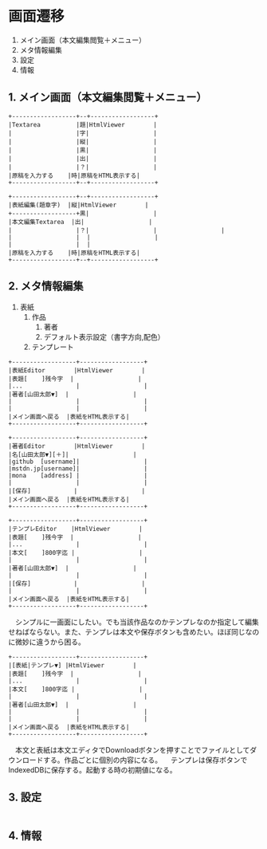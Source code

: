 # 画面遷移

1. メイン画面（本文編集閲覧＋メニュー）
2. メタ情報編集
3. 設定
4. 情報

## 1. メイン画面（本文編集閲覧＋メニュー）

```
+------------------+--+------------------+
|Textarea          |題|HtmlViewer        |
|                  |字|                  |
|                  |縦|                  |
|                  |黒|                  |
|                  |出|                  |
|                  |？|                  |
|原稿を入力する    |時|原稿をHTML表示する|
+------------------+--+------------------+
```

```
+------------------+--+------------------+
|表紙編集(題章字)  |縦|HtmlViewer        |
+------------------+黒|                  |
|本文編集Textarea  |出|                  |
|                  |？|                  |                  |
|                  |  |                  |
|                  |  |
|原稿を入力する    |時|原稿をHTML表示する|
+------------------+--+------------------+
```


## 2. メタ情報編集

1. 表紙
    1. 作品
        1. 著者
        2. デフォルト表示設定（書字方向,配色）
    2. テンプレート

```
+------------------+------------------+
|表紙Editor        |HtmlViewer        |
|表題[    ]残今字  |                  |
|...               |                  |
|著者[山田太郎▼]  |                  |
|                  |                  |
|                  |                  |
|メイン画面へ戻る  |表紙をHTML表示する|
+------------------+------------------+
```
```
+------------------+------------------+
|著者Editor        |HtmlViewer        |
|名[山田太郎▼][＋]|                  |
|github  [username]|                  |
|mstdn.jp[username]|                  |
|mona    [address] |                  |
|                  |                  |
|[保存]            |                  |
|メイン画面へ戻る  |表紙をHTML表示する|
+------------------+------------------+
```
```
+------------------+------------------+
|テンプレEditor    |HtmlViewer        |
|表題[    ]残今字  |                  |
|...               |                  |
|本文[    ]800字迄 |                  |
|                  |                  |
|著者[山田太郎▼]  |                  |
|                  |                  |
|[保存]            |                  |
|                  |                  |
|メイン画面へ戻る  |表紙をHTML表示する|
+------------------+------------------+
```

　シンプルに一画面にしたい。でも当該作品なのかテンプレなのか指定して編集せねばならない。また、テンプレは本文や保存ボタンも含めたい。ほぼ同じなのに微妙に違うから困る。

```
+------------------+------------------+
|[表紙|テンプレ▼] |HtmlViewer        |
|表題[    ]残今字  |                  |
|...               |                  |
|本文[    ]800字迄 |                  |
|                  |                  |
|著者[山田太郎▼]  |                  |
|                  |                  |
|                  |                  |
|メイン画面へ戻る  |表紙をHTML表示する|
+------------------+------------------+
```

　本文と表紙は本文エディタでDownloadボタンを押すことでファイルとしてダウンロードする。作品ごとに個別の内容になる。
　テンプレは保存ボタンでIndexedDBに保存する。起動する時の初期値になる。

## 3. 設定

```
```

## 4. 情報

```
```



